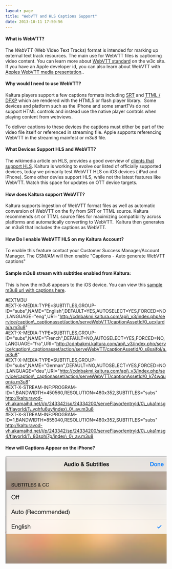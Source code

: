 ```yaml
---
layout: page
title: "WebVTT and HLS Captions Support"
date: 2013-10-11 17:50:56
---
```


#### **What is WebVTT?**

The <dfn id="dfn-webvtt">WebVTT</dfn> (Web Video Text Tracks) format is intended for marking up external text track resources. The main use for WebVTT files is captioning video content. You can learn more about [WebVTT standard][1] on the w3c site. If you have an Apple developer id, you can also learn about WebVTT with <a href="https://developer.apple.com/videos/wwdc/2012/?id=512" target="_blank" title="apple webVTT">Apples WebVTT media presentation</a>.. 

 [1]: http://dev.w3.org/html5/webvtt/ "WebVTT"

#### **Why would I need to use WebVTT?**

Kaltura players support a few captions formats including [SRT][2] and <a href="http://player.kaltura.com/docs/CaptionsCustomVarsTTML" target="_blank" title="Kaltura Player Captions support">TTML / DFXP</a> which are rendered with the HTML5 or flash player library.  Some devices and platform such as the iPhone and some smartTVs do not support HTML controls and instead use the native player controls when playing content from webviews.

 [2]: http://player.kaltura.com/docs/CaptionsKalturaApi "Captions API"

To deliver captions to these devices the captions must either be part of the video file itself or referenced in streaming file. Apple supports referencing WebVTT in the streaming mainfest or m3u8 file.

#### **What Devices Support HLS and WebVTT?**

The wikimedia article on HLS, provides a good overview of <a href="https://en.wikipedia.org/wiki/HTTP_Live_Streaming#Clients" target="_blank" title="Wikimedia HLS">clients that support HLS</a>. Kaltura is working to evolve our listed of officially supported devices, today we primarily test WebVTT HLS on iOS devices ( iPad and iPhone). Some other devies support HLS, while not the latest features like WebVTT. Watch this space for updates on OTT device targets.     

#### **How does Kaltura support WebVTT?**     

Kaltura supports ingestion of WebVTT format files as well as automatic conversion of WebVTT on the fly from SRT or TTML source. Kaltura recommends srt or TTML source files for maximizing compatibility across platforms and automatically converting to WebVTT.  Kaltura then generates an m3u8 that includes the captions as WebVTT.

#### **How Do I enable WebVTT HLS on my Kaltura Account?**

To enable this feature contact your Customer Success Manager/Account Manager. The CSM/AM will then enable "<span>Captions - Auto generate WebVTT captions"</span>

#### **Sample m3u8 stream with subtitles enabled from Kaltura:**

This is how the m3u8 appears to the iOS device. You can view this [sample m3u8 url with captions here][3].

 [3]: http://cdnbakmi.kaltura.com/p/243342/sp/24334200/playManifest/entryId/0_uka1msg4/flavorIds/1_vqhfu6uy,1_80sohj7p/format/applehttp/protocol/http/a.m3u8

#EXTM3U  
#EXT-X-MEDIA:TYPE=SUBTITLES,GROUP-ID="subs",NAME="English",DEFAULT=YES,AUTOSELECT=YES,FORCED=NO,LANGUAGE="eng",URI="http://cdnbakmi.kaltura.com/api\_v3/index.php/service/caption\_captionasset/action/serveWebVTT/captionAssetId/0_ucxlurda/a.m3u8"  
#EXT-X-MEDIA:TYPE=SUBTITLES,GROUP-ID="subs",NAME="French",DEFAULT=NO,AUTOSELECT=YES,FORCED=NO,LANGUAGE="fra",URI="http://cdnbakmi.kaltura.com/api\_v3/index.php/service/caption\_captionasset/action/serveWebVTT/captionAssetId/0_s8saifol/a.m3u8"  
#EXT-X-MEDIA:TYPE=SUBTITLES,GROUP-ID="subs",NAME="German",DEFAULT=NO,AUTOSELECT=YES,FORCED=NO,LANGUAGE="deu",URI="http://cdnbakmi.kaltura.com/api\_v3/index.php/service/caption\_captionasset/action/serveWebVTT/captionAssetId/0_k74wquon/a.m3u8"  
#EXT-X-STREAM-INF:PROGRAM-ID=1,BANDWIDTH=450560,RESOLUTION=480x352,SUBTITLES="subs"  
http://kalturavod-vh.akamaihd.net/i/p/243342/sp/24334200/serveFlavor/entryId/0\_uka1msg4/flavorId/1\_vqhfu6uy/index\_0\_av.m3u8  
#EXT-X-STREAM-INF:PROGRAM-ID=1,BANDWIDTH=855040,RESOLUTION=480x352,SUBTITLES="subs"  
http://kalturavod-vh.akamaihd.net/i/p/243342/sp/24334200/serveFlavor/entryId/0\_uka1msg4/flavorId/1\_80sohj7p/index\_0\_av.m3u8

#### **How will Captions Appear on the iPhone?**

<img src="../../assets/1299.img">
